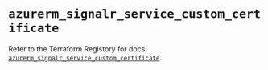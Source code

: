 # `azurerm_signalr_service_custom_certificate`

Refer to the Terraform Registory for docs: [`azurerm_signalr_service_custom_certificate`](https://registry.terraform.io/providers/hashicorp/azurerm/3.52.0/docs/resources/signalr_service_custom_certificate).
